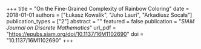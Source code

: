 +++
title = "On the Fine-Grained Complexity of Rainbow Coloring"
date = 2018-01-01
authors = ["Łukasz Kowalik", "Juho Lauri", "Arkadiusz Socała"]
publication_types = ["2"]
abstract = ""
featured = false
publication = "*SIAM Journal on Discrete Mathematics*"
url_pdf = "https://epubs.siam.org/doi/10.1137/16M1102690"
doi = "10.1137/16M1102690"
+++

